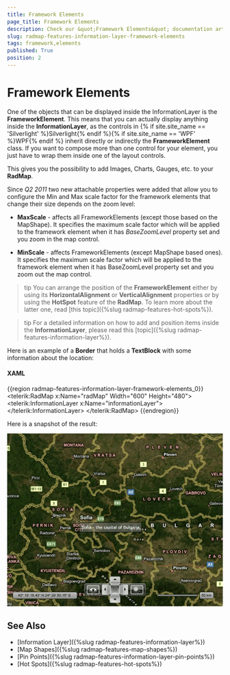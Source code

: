 ```yaml
---
title: Framework Elements
page_title: Framework Elements
description: Check our &quot;Framework Elements&quot; documentation article for the RadMap {{ site.framework_name }} control.
slug: radmap-features-information-layer-framework-elements
tags: framework,elements
published: True
position: 2
---
```


# Framework Elements

One of the objects that can be displayed inside the InformationLayer is the __FrameworkElement__. This means that you can actually display anything inside the __InformationLayer__, as the controls in {% if site.site_name == 'Silverlight' %}Silverlight{% endif %}{% if site.site_name == 'WPF' %}WPF{% endif %} inherit directly or indirectly the __FrameworkElement__ class. If you want to compose more than one control for your element, you just have to wrap them inside one of the layout controls.

This gives you the possibility to add Images, Charts, Gauges, etc. to your __RadMap__.

Since *Q2 2011* two new attachable properties were added that allow you to configure the Min and Max scale factor for the framework elements that change their size depends on the zoom level:

* __MaxScale__ - affects all FrameworkElements (except those based on the MapShape). It specifies the maximum scale factor which will be applied to the framework element when it has *BaseZoomLevel* property set and you zoom in the map control.

* __MinScale__ - affects FrameworkElements (except MapShape based ones). It specifies the maximum scale factor which will be applied to the framework element when it has BaseZoomLevel property set and you zoom out the map control.

>tip You can arrange the position of the __FrameworkElement__ either by using its __HorizontalAlignment__ or __VerticalAlignment__ properties or by using the __HotSpot__ feature of the __RadMap__. To learn more about the latter one, read [this topic]({%slug radmap-features-hot-spots%}).

>tip For a detailed information on how to add and position items inside the __InformationLayer__, please read this [topic]({%slug radmap-features-information-layer%}).

Here is an example of a __Border__ that holds a __TextBlock__ with some information about the location:

#### __XAML__
{{region radmap-features-information-layer-framework-elements_0}}
	<telerik:RadMap x:Name="radMap"
	                Width="600"
	                Height="480">
	    <telerik:InformationLayer x:Name="informationLayer">
	        <Border x:Name="SofiaBorder"
	                telerik:MapLayer.BaseZoomLevel="5"
	                telerik:MapLayer.Location="42.6957539183824, 23.3327663758679"
	                telerik:MapLayer.ZoomRange="5,12"
	                HorizontalAlignment="Right"
	                VerticalAlignment="Bottom"
	                Background="#80808080"
	                BorderBrush="Black"
	                BorderThickness="1"
	                CornerRadius="2"
	                Padding="5">
	            <TextBlock Text="Sofia - the capital of Bulgaria"
	                        Foreground="#FFFFFFFF" />
	        </Border>
	    </telerik:InformationLayer>
	</telerik:RadMap>
{{endregion}}

Here is a snapshot of the result: 

![](images/RadMap_Features_FrameworkElement_01.png)

## See Also
 * [Information Layer]({%slug radmap-features-information-layer%})
 * [Map Shapes]({%slug radmap-features-map-shapes%})
 * [Pin Points]({%slug radmap-features-information-layer-pin-points%})
 * [Hot Spots]({%slug radmap-features-hot-spots%})